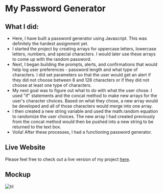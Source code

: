 # My Password Generator

## What I did:  
* Here, I have built a password generator using Javascript. This was definitely the hardest assignment yet.
* I started the project by creating arrays for uppercase letters, lowercase letters, numbers, and special characters. I would later use these arrays to come up with the random password.
* Next, I began building the prompts, alerts, and confirmations that would help log user preferences - password length and what type of characters. I did set parameters so that the user would get an alert if they did not choose between 8 and 128 characters or if they did not choose at least one type of characters. 
* My next goal was to figure out what to do with what the user chose. I used "if" statements and the concat method to make new arrays for the user's character choices. Based on what they chose, a new array would be developed and all of those characters would merge into one array.
* I then created a new string variable and used the math.random equation to randomize the user choices. The new array I had created previously from the concat method would then be pushed into a new string to be returned to the text box.
* Voila! After these processes, I had a functioning password generator. 

## Live Website
Please feel free to check out a live version of my project [here](https://cmash93.github.io/My-Password-Generator/).     
## Mockup    
![til](./assets/pw-generator.gif "Mockup")